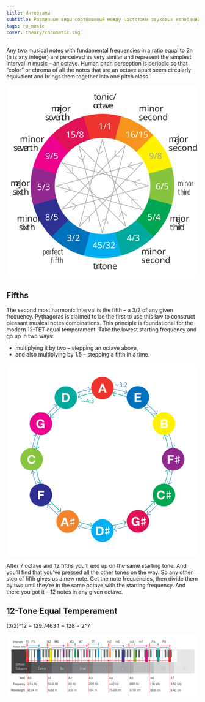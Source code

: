 ```yaml
---
title: Интервалы
subtitle: Различные виды соотношений между частотами звуковых колебаний
tags: ru_music
cover: theory/chromatic.svg
---
```


Any two musical notes with fundamental frequencies in a ratio equal to 2n (n is any integer) are perceived as very similar and represent the simplest interval in music – an octave. Human pitch perception is periodic so that “color” or chroma of all the notes that are an octave apart seem circularly equivalent and brings them together into one pitch class.

<img src="./chromatic.svg">

## Fifths

The second most harmonic interval is the fifth – a 3/2 of any given frequency. Pythagoras is claimed to be the first to use this law to construct pleasant musical notes combinations. This principle is foundational for the modern 12-TET equal temperament. Take the lowest starting frequency and go up in two ways:

- multiplying it by two – stepping an octave above,
- and also multiplying by 1.5 – stepping a fifth in a time.

<img src="./circle-of-fifths-exp.svg">

After 7 octave and 12 fifths you’ll end up on the same starting tone. And you’ll find that you’ve pressed all the other tones on the way. So any other step of fifth gives us a new note. Get the note frequencies, then divide them by two until they’re in the same octave with the starting frequency. And there you got it – 12 notes in any given octave.

## 12-Tone Equal Temperament

(3/2)^12 ≈ 129.74634 ~ 128 = 2^7


<img src="./key-intervals.svg">